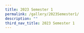 ```yaml
---
title: 2023 Semester 1
permalink: /gallery/2023Semester1/
description: ""
third_nav_title: 2023 Semester 1
---
```



